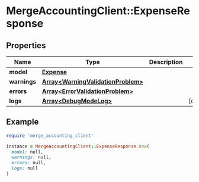 # MergeAccountingClient::ExpenseResponse

## Properties

| Name | Type | Description | Notes |
| ---- | ---- | ----------- | ----- |
| **model** | [**Expense**](Expense.md) |  |  |
| **warnings** | [**Array&lt;WarningValidationProblem&gt;**](WarningValidationProblem.md) |  |  |
| **errors** | [**Array&lt;ErrorValidationProblem&gt;**](ErrorValidationProblem.md) |  |  |
| **logs** | [**Array&lt;DebugModeLog&gt;**](DebugModeLog.md) |  | [optional] |

## Example

```ruby
require 'merge_accounting_client'

instance = MergeAccountingClient::ExpenseResponse.new(
  model: null,
  warnings: null,
  errors: null,
  logs: null
)
```

